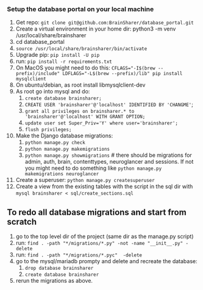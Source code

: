 ### Setup the database portal on your local machine
1. Get repo: `git clone git@github.com:BrainSharer/database_portal.git`
1. Create a virtual environment in your home dir: python3 -m venv /usr/local/share/brainsharer
1. cd database_portal
1. `source /usr/local/share/brainsharer/bin/activate`
1. Upgrade pip: `pip install -U pip`
1. run: `pip install -r requirements.txt`
1. On MacOS you might need to do this: 
`CFLAGS="-I$(brew --prefix)/include" LDFLAGS="-L$(brew --prefix)/lib" pip install mysqlclient`
1. On ubuntu/debian, as root install libmysqlclient-dev
1. As root go into mysql and do:
    1. `create database brainsharer;`
    1. `CREATE USER 'brainsharer'@'localhost' IDENTIFIED BY 'CHANGME'`;
    1. `grant all privileges on brainsharer.* to 'brainsharer'@'localhost' WITH GRANT OPTION;`
    1. `update user set Super_Priv='Y' where user='brainsharer';`
    1. `flush privileges;`
1. Make the Django database migrations:
    1. `python manage.py check`
    1. `python manage.py makemigrations`
    1. `python manage.py showmigrations` # there should be migrations
    for admin, auth, brain, contenttypes, neuroglancer and sessions.
    If not you might need to do something like `python manage.py
    makemigrations neuroglancer`
1. Create a superuser: `python manage.py createsuperuser`
1. Create a view from the existing tables with the script in the sql
dir with `mysql brainsharer < sql/create_sections.sql`

## To redo all database migrations and start from scratch
1. go to the top level dir of the project (same dir as the manage.py script)
1. run: `find . -path "*/migrations/*.py" -not -name "__init__.py" -delete`
1. run: `find . -path "*/migrations/*.pyc"  -delete`
1. go to the mysql/mariadb prompty and delete and recreate the database:
    1. `drop database brainsharer`
    1. `create database brainsharer`
1. rerun the migrations as above.
